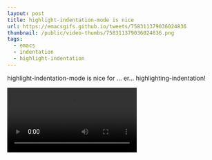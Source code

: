 ```yaml
---
layout: post
title: highlight-indentation-mode is nice
url: https://emacsgifs.github.io/tweets/758311379036024836
thumbnail: /public/video-thumbs/758311379036024836.png
tags:
  - emacs
  - indentation
  - highlight-indentation
---
```


highlight-indentation-mode is nice for ... er... highlighting-indentation!

<video controls autoplay loop>
  <source src="/public/videos/758311379036024836.mp4" type="video/mp4">
    Sorry your browser does not support the video tag, maybe time to upgrade?
</video>
